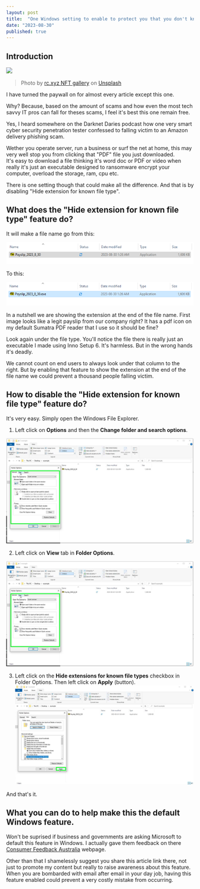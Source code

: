 ```yaml
---
layout: post
title:  "One Windows setting to enable to protect you that you don't know about."
date: "2023-08-30"
published: true
---
```




## Introduction


![](https://images.unsplash.com/photo-1634586720876-a7c6cb7cedfd?ixlib=rb-4.0.3&ixid=M3wxMjA3fDB8MHxwaG90by1wYWdlfHx8fGVufDB8fHx8fA%3D%3D&auto=format&fit=crop&w=2069&q=80)
>Photo by <a href="https://unsplash.com/@moneyphotos?utm_source=unsplash&utm_medium=referral&utm_content=creditCopyText">rc.xyz NFT gallery</a> on <a href="https://unsplash.com/photos/1C37UztDU8s?utm_source=unsplash&utm_medium=referral&utm_content=creditCopyText">Unsplash</a>
  

I have turned the paywall on for almost every article except this one.

Why? Because, based on the amount of scams and how even the most tech savvy IT pros can fall for theses scams, I feel it's best this one remain free. 

Yes, I heard somewhere on the Darknet Daries podcast how one very smart cyber security penetration tester confessed to falling victim to an Amazon delivery phishing scam. 

Wether you operate server, run a business or surf the net at home, this may very well stop you from clicking that "PDF" file you just downloaded.  
It's easy to download a file thinking it's word doc or PDF or video when really it's just an executable designed to ransomware encrypt your computer, overload the storage, ram, cpu etc. 

There is one setting though that could make all the difference. And that is by disabling "Hide extension for known file type". 

## What does the "Hide extension for known file type" feature do?

It will make a file name go from this:

![image showing executable file disguised as a pdf](images/0001-01-24/../../../images/0001-01-24/Before_hide_extension_for_known_file_type_is_true.png)

To this:

![image showing the pdf file is an executable by extension at the end of the file name](images/0001-01-24/../../../images/0001-01-24/After_hide_extension_for_known_file_type_is_true.png)


In a nutshell we are showing the extension at the end of the file name. First image looks like a legit payslip from our company right? It has a pdf icon on my default Sumatra PDF reader that I use so it should be fine?

Look again under the file type. You'll notice the file there is really just an executable I made using Inno Setup 6. It's harmless. But in the wrong hands it's deadly.

We cannot count on end users to always look under that column to the right. But by enabling that feature to show the extension at the end of the file name we could prevent a thousand people falling victim.

## How to disable the "Hide extension for known file type" feature do?

It's very easy. Simply open the Windows File Explorer.

1. Left click on **Options** and then the **Change folder and search options**.

![Left click on "Options (split button)](images/../../images/0001-01-24/User_left_click_on_Options_split_button.png)

2. Left click on **View** tab in **Folder Options**.

![Left click on "View" tab in "Folder Options".](images/../../images/0001-01-24/left_click_on_View_tab_in_Folder_Options.png)

3. Left click on the **Hide extensions for known file types** checkbox in Folder Options. Then left click on **Apply** (button).
![User left click on "Apply (button)" in "Folder Options"](images/../../images/0001-01-24/left_click_on_Apply_button.png)

And that's it.

## What you can do to help make this the default Windows feature.

Won't be suprised if business and governments are asking Microsoft to default this feature in Windows. I actually gave them feedback on there [Consumer Feedback Australia](https://www.microsoft.com/en-au/microsoftfeedback/) webpage. 

Other than that I shamelessly suggest you share this article link there, not just to promote my content but really to raise awareness about this feature. When you are bombarded with email after email in your day job, having this feature enabled could prevent a very costly mistake from occurring.
